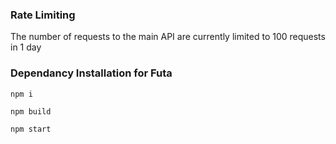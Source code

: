 ### Rate Limiting 
The number of requests to the main API are currently limited to 100 requests in 1 day 

### Dependancy Installation for Futa
```
npm i
```
```
npm build 
```
```
npm start
```
